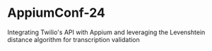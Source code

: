 # AppiumConf-24
Integrating Twilio's API with Appium and leveraging the Levenshtein distance algorithm for transcription validation
